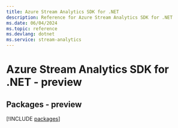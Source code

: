 ```yaml
---
title: Azure Stream Analytics SDK for .NET
description: Reference for Azure Stream Analytics SDK for .NET
ms.date: 06/04/2024
ms.topic: reference
ms.devlang: dotnet
ms.service: stream-analytics
---
```

# Azure Stream Analytics SDK for .NET - preview
## Packages - preview
[!INCLUDE [packages](stream-analytics-index.md)]
